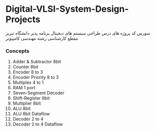 # Digital-VLSI-System-Design-Projects
سورس کد پروژه های درس طراحی سیستم های دیجیتال برنامه پذیر دانشگاه تبریز مقطع کارشناسی رشته مهندسی کامپیوتر
### Concepts

1. Adder & Subtractor 8bit
2. Counter 8bit
3. Encoder 8 to 3
4. Encoder Priority 8 to 3
5. Multiplex 4 to 1
6. RAM 1 port
7. Seven-Segment Decoder
8. Shift-Register 8bit
9. Multiplier 8bit
10. ALU 8bit
11. ALU 8bit Dataflow
12. Decoder 2 to 4
13. Decoder 2 to 4 Dataflow
